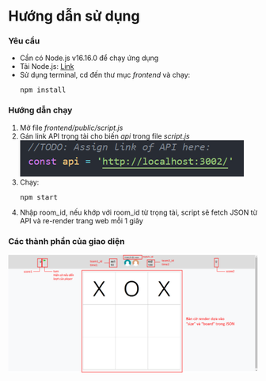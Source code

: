 # Hướng dẫn sử dụng
<h3>Yêu cầu</h3>
<ul>
<li>Cần có Node.js v16.16.0 để chạy ứng dụng</li>
<li>Tải Node.js: <a href="https://nodejs.org/en/download">Link</a></li>
<li>Sử dụng terminal, cd đến thư mục <i>frontend</i> và chạy: <pre>npm install</pre>
</ul>

<h3>Hướng dẫn chạy</h3>
<ol>
<li>Mở file <i>frontend/public/script.js</i></li>
<li>Gán link API trọng tài cho biến <i>api</i> trong file <i>script.js</i></li>
<img src="public/resources/jsonguide.png"></img>
<li>Chạy: <pre>npm start</pre>
<li>Nhập room_id, nếu khớp với room_id từ trọng tài, script sẽ fetch JSON từ API và re-render trang web mỗi 1 giây</li>
</ol>

<h3>Các thành phần của giao diện</h3>
<img src="public/resources/guide.png"></img>
